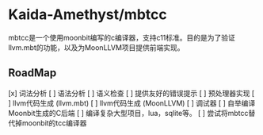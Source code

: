 # Kaida-Amethyst/mbtcc

mbtcc是一个使用moonbit编写的c编译器，支持c11标准。目的是为了验证llvm.mbt的功能，以及为MoonLLVM项目提供前端实现。

## RoadMap

[x] 词法分析
[ ] 语法分析
[ ] 语义检查
[ ] 提供友好的错误提示
[ ] 预处理器实现
[ ] llvm代码生成 (llvm.mbt)
[ ] llvm代码生成 (MoonLLVM)
[ ] 调试器
[ ] 自举编译Moonbit生成的C后端
[ ] 编译复杂大型项目，lua，sqlite等。
[ ] 尝试将mbtcc替代掉moonbit的tcc编译器

